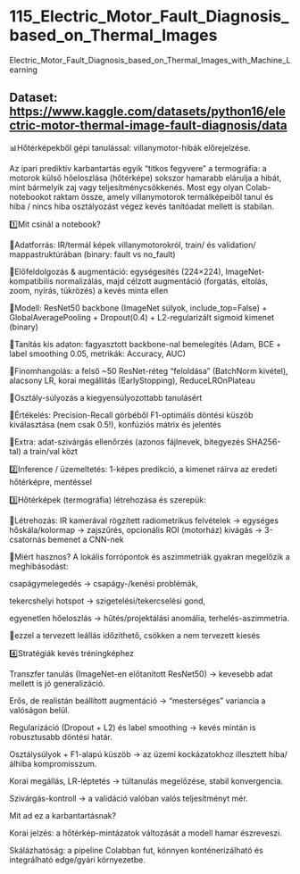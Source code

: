 # 115_Electric_Motor_Fault_Diagnosis_based_on_Thermal_Images
Electric_Motor_Fault_Diagnosis_based_on_Thermal_Images_with_Machine_Learning

## Dataset: https://www.kaggle.com/datasets/python16/electric-motor-thermal-image-fault-diagnosis/data


📊Hőtérképekből gépi tanulással: villanymotor-hibák előrejelzése.

Az ipari prediktív karbantartás egyik “titkos fegyvere” a termográfia: a motorok külső hőeloszlása (hőtérképe) sokszor hamarabb elárulja a hibát, mint bármelyik zaj vagy teljesítménycsökkenés. Most egy olyan Colab-notebookot raktam össze, amely villanymotorok termálképeiből tanul és hiba / nincs hiba osztályozást végez kevés tanítóadat mellett is stabilan.

1️⃣Mit csinál a notebook?

📍Adatforrás: IR/termál képek villanymotorokról, train/ és validation/ mappastruktúrában (binary: fault vs no_fault)

📍Előfeldolgozás & augmentáció: egységesítés (224×224), ImageNet-kompatibilis normalizálás, majd célzott augmentáció (forgatás, eltolás, zoom, nyírás, tükrözés) a kevés minta ellen

📍Modell: ResNet50 backbone (ImageNet súlyok, include_top=False) + GlobalAveragePooling + Dropout(0.4) + L2-regularizált sigmoid kimenet (binary)

📍Tanítás kis adaton: fagyasztott backbone-nal bemelegítés (Adam, BCE + label smoothing 0.05, metrikák: Accuracy, AUC)

📍Finomhangolás: a felső ~50 ResNet-réteg “feloldása” (BatchNorm kivétel), alacsony LR, korai megállítás (EarlyStopping), ReduceLROnPlateau

📍Osztály-súlyozás a kiegyensúlyozottabb tanulásért

📍Értékelés: Precision-Recall görbéből F1-optimális döntési küszöb kiválasztása (nem csak 0.5!), konfúziós mátrix és jelentés

📍Extra: adat-szivárgás ellenőrzés (azonos fájlnevek, bitegyezés SHA256-tal) a train/val közt

2️⃣Inference / üzemeltetés: 1-képes predikció, a kimenet ráírva az eredeti hőtérképre, mentéssel

3️⃣Hőtérképek (termográfia) létrehozása és szerepük:

📌Létrehozás: IR kamerával rögzített radiometrikus felvételek → egységes hőskála/kolormap → zajszűrés, opcionális ROI (motorház) kivágás → 3-csatornás bemenet a CNN-nek

📌Miért hasznos? A lokális forrópontok és aszimmetriák gyakran megelőzik a meghibásodást:

csapágymelegedés → csapágy-/kenési problémák,

tekercshelyi hotspot → szigetelési/tekercselési gond,

egyenetlen hőeloszlás → hűtés/projektálási anomália, terhelés-aszimmetria.

 📌ezzel a tervezett leállás időzíthető, csökken a nem tervezett kiesés

4️⃣Stratégiák kevés tréningképhez

Transzfer tanulás (ImageNet-en előtanított ResNet50) → kevesebb adat mellett is jó generalizáció.

Erős, de realistán beállított augmentáció → “mesterséges” variancia a valóságon belül.

Regularizáció (Dropout + L2) és label smoothing → kevés mintán is robusztusabb döntési határ.

Osztálysúlyok + F1-alapú küszöb → az üzemi kockázatokhoz illesztett hiba/álhiba kompromisszum.

Korai megállás, LR-léptetés → túltanulás megelőzése, stabil konvergencia.

Szivárgás-kontroll → a validáció valóban valós teljesítményt mér.

Mit ad ez a karbantartásnak?

Korai jelzés: a hőtérkép-mintázatok változását a modell hamar észreveszi.

Skálázhatóság: a pipeline Colabban fut, könnyen konténerizálható és integrálható edge/gyári környezetbe.
